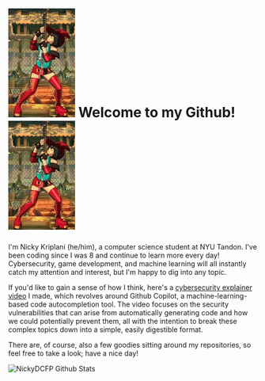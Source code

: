 # <img src="inoguitarsolo.gif" height="220"> Welcome to my Github! <img src="inoguitarsolo.gif" height="220">

I'm Nicky Kriplani (he/him), a computer science student at NYU Tandon. I've been coding since I was 8 and continue to learn more every day! Cybersecurity, game development, and machine learning will all instantly catch my attention and interest, but I'm happy to dig into any topic.

If you'd like to gain a sense of how I think, here's a [cybersecurity explainer video](https://www.youtube.com/watch?v=Mdeu__zgEUo) I made, which revolves around Github Copilot, a machine-learning-based code autocompletion tool. The video focuses on the security vulnerabilities that can arise from automatically generating code and how we could potentially prevent them, all with the intention to break these complex topics down into a simple, easily digestible format.

There are, of course, also a few goodies sitting around my repositories, so feel free to take a look; have a nice day!

![NickyDCFP Github Stats](https://github-readme-stats.vercel.app/api?username=nickydcfp&show_icons=true&theme=tokyonight)
